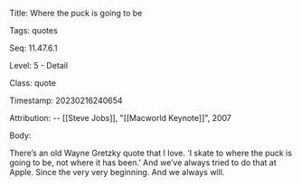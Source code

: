 Title:  Where the puck is going to be

Tags:   quotes

Seq:    11.47.6.1

Level:  5 - Detail

Class:  quote

Timestamp: 20230216240654

Attribution: -- [[Steve Jobs]], "[[Macworld Keynote]]", 2007

Body:

There’s an old Wayne Gretzky quote that I love. ‘I skate to where the puck is going to be, not where it has been.’ And we’ve always tried to do that at Apple. Since the very very beginning. And we always will.

